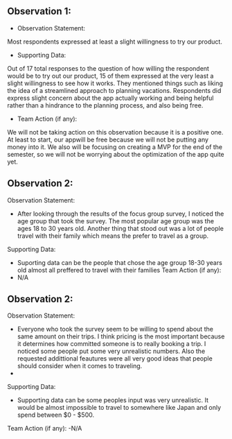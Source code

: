 ## Observation 1:
- Observation Statement:

Most respondents expressed at least a slight willingness to try our product.

- Supporting Data:

Out of 17 total responses to the question of how willing the respondent would be to try out our product, 15 of them expressed at the very least a slight willingness to see how it works. They mentioned things such as liking the idea of a streamlined approach to planning vacations. Respondents did express slight concern about the app actually working and being helpful rather than a hindrance to the planning 
process, and also being free.

- Team Action (if any):

We will not be taking action on this observation because it is a positive one. At least to start, our appwill be free because we will not be putting any money into it. We also will be focusing on creating a MVP for the end of the semester, so we will not be worrying about the optimization of the app quite yet.

## Observation 2: 
Observation Statement:
- After looking through the results of the focus group survey, I noticed the age group  that took the survey. The most popular age group was the ages 18 to 30 years old. Another thing that stood out was a lot of people travel with their family which means the prefer to travel as a group.

Supporting Data:
- Suporting data can be the people that chose the age group 18-30 years old almost all preffered to travel with their families
Team Action (if any):
- N/A
## Observation 2:
Observation Statement:
- Everyone who took the survey seem to be willing to spend about the same amount on their trips. I think pricing is the most important because it determines how committed someone is to really booking a trip. I noticed some people put some very unrealistic numbers. Also the requested addittional feautures were all very good ideas that people should consider when it comes to traveling.
- 
Supporting Data:
- Supporting data can be some peoples input was very unrealistic. It would be almost impossible to travel to somewhere like Japan and only spend between $0 - $500. 

Team Action (if any):
-N/A

